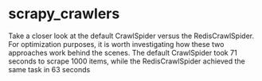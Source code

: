# scrapy_crawlers
Take a closer look at the default CrawlSpider versus the RedisCrawlSpider. For optimization purposes, it is worth investigating how these two approaches work behind the scenes. The default CrawlSpider took 71 seconds to scrape 1000 items, while the RedisCrawlSpider achieved the same task in 63 seconds
